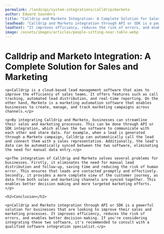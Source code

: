 ```yaml
---
permalink: /landings/system-integrations/calldrip/marketo
author: Edward Saunders
title: "Calldrip and Marketo Integration: A Complete Solution for Sales and Marketing"
leadhead: "Calldrip and Marketo integration through API or SDK is a powerful solution for businesses that are looking to improve their sales and marketing processes"
leadtext: "It improves efficiency, reduces the risk of errors, and enables better decision making. If you're considering integrating these two software, it's recommended to consult with a qualified software integration specialist."
image: /assets/images/articles/people-sitting-near-table.webp
---
```

<div class="arttext">	<h1>Calldrip and Marketo Integration: A Complete Solution for Sales and Marketing</h1>

	<p>Calldrip is a cloud-based lead management software that aims to improve the efficiency of sales teams. It offers features such as call tracking, automated lead distribution, and real-time reporting. On the other hand, Marketo is a marketing automation software that enables businesses to create, manage, and track marketing campaigns across channels.</p>

	<p>By integrating Calldrip and Marketo, businesses can streamline their sales and marketing processes. This can be done through API or SDK integration, which allows the two software to communicate with each other and share data. For example, when a lead is generated through a Marketo campaign, Calldrip can automatically call the lead and connect them with a sales representative. Additionally, the lead's data can be automatically synced between the two software, eliminating the need for manual data entry.</p>

	<p>The integration of Calldrip and Marketo solves several problems for businesses. Firstly, it eliminates the need for manual lead distribution and follow-up, saving time and reducing the risk of human error. This ensures that leads are contacted promptly and effectively. Secondly, it provides a more complete view of the customer journey, as data from both sales and marketing channels are synced together. This enables better decision making and more targeted marketing efforts.</p>

	<h2>Conclusion</h2>

	<p>Calldrip and Marketo integration through API or SDK is a powerful solution for businesses that are looking to improve their sales and marketing processes. It improves efficiency, reduces the risk of errors, and enables better decision making. If you're considering integrating these two software, it's recommended to consult with a qualified software integration specialist.</p>

</div>